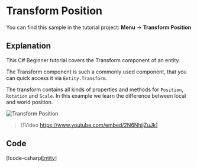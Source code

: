 # Transform Position
You can find this sample in the tutorial project: **Menu** &rarr; **Transform Position**

## Explanation
This C# Beginner tutorial covers the Transform component of an entity.

The Transform component is such a commonly used component, that you can quick access it via `Entity.Transform`.

The transform contains all kinds of properties and methods for `Position`, `Rotation` and `Scale`. In this example we learn the difference between local and world position.

![Transform Position](media/transform-position.webp)

> [!Video https://www.youtube.com/embed/2N6NhijZuJk]

## Code
[!code-csharp[Entity](../../../../stride/samples/Tutorials/CSharpBeginner/CSharpBeginner/CSharpBeginner.Game/Code/TransformPositionDemo.cs)]

